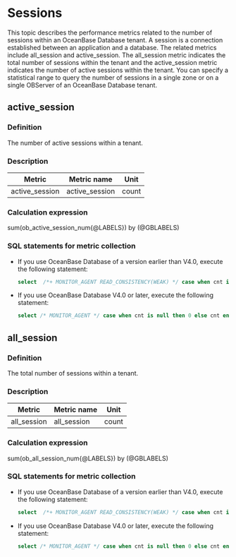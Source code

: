 # Sessions

This topic describes the performance metrics related to the number of sessions within an OceanBase Database tenant. A session is a connection established between an application and a database. The related metrics include all_session and active_session. The all_session metric indicates the total number of sessions within the tenant and the active_session metric indicates the number of active sessions within the tenant. You can specify a statistical range to query the number of sessions in a single zone or on a single OBServer of an OceanBase Database tenant.

## active_session

### Definition

The number of active sessions within a tenant.

### Description

|   **Metric**   | **Metric name** | **Unit** |
|----------------|-----------------|----------|
| active_session | active_session  | count      |

### Calculation expression

sum(ob_active_session_num{@LABELS}) by (@GBLABELS)

### SQL statements for metric collection

* If you use OceanBase Database of a version earlier than V4.0, execute the following statement:

  ```sql
  select  /*+ MONITOR_AGENT READ_CONSISTENCY(WEAK) */ case when cnt is null then 0 else cnt end as cnt, tenant_name, tenant_id from (select __all_tenant.tenant_name, __all_tenant.tenant_id, cnt from __all_tenant left join (select count(`state`='ACTIVE' OR NULL) as cnt, tenant as tenant_name from __all_virtual_processlist where svr_ip = ? and svr_port = ? group by tenant) t1 on __all_tenant.tenant_name = t1.tenant_name) t2
  ```

* If you use OceanBase Database V4.0 or later, execute the following statement:

  ```sql
  select /* MONITOR_AGENT */ case when cnt is null then 0 else cnt end as cnt, tenant_name, tenant_id from (select DBA_OB_TENANTS.tenant_name, DBA_OB_TENANTS.tenant_id, cnt from DBA_OB_TENANTS left join (select count(`state`='ACTIVE' OR NULL) as cnt, tenant as tenant_name from GV$OB_PROCESSLIST where svr_ip = ? and svr_port = ? group by tenant) t1 on DBA_OB_TENANTS.tenant_name = t1.tenant_name where DBA_OB_TENANTS.tenant_type<>'META') t2
  ```

## all_session

### Definition

The total number of sessions within a tenant.

### Description

| **Metric**  | **Metric name** | **Unit** |
|-------------|-----------------|----------|
| all_session | all_session     | count      |

### Calculation expression

sum(ob_all_session_num{@LABELS}) by (@GBLABELS)

### SQL statements for metric collection

* If you use OceanBase Database of a version earlier than V4.0, execute the following statement:

  ```sql
  select  /*+ MONITOR_AGENT READ_CONSISTENCY(WEAK) */ case when cnt is null then 0 else cnt end as cnt, tenant_name, tenant_id from (select __all_tenant.tenant_name, __all_tenant.tenant_id, cnt from __all_tenant left join (select count(1) as cnt, tenant as tenant_name from __all_virtual_processlist where svr_ip = ? and svr_port = ? group by tenant) t1 on __all_tenant.tenant_name = t1.tenant_name) t2
  ```

* If you use OceanBase Database V4.0 or later, execute the following statement:

  ```sql
  select /* MONITOR_AGENT */ case when cnt is null then 0 else cnt end as cnt, tenant_name, tenant_id from (select DBA_OB_TENANTS.tenant_name, DBA_OB_TENANTS.tenant_id, cnt from DBA_OB_TENANTS left join (select count(1) as cnt, tenant as tenant_name from GV$OB_PROCESSLIST where svr_ip = ? and svr_port = ? group by tenant) t1 on DBA_OB_TENANTS.tenant_name = t1.tenant_name where DBA_OB_TENANTS.tenant_type<>'META') t2
  ```
